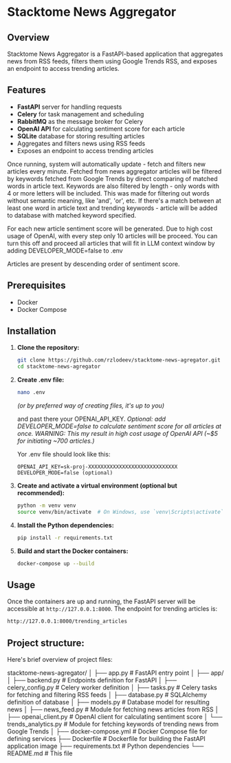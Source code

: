 # Stacktome News Aggregator

## Overview

Stacktome News Aggregator is a FastAPI-based application that aggregates news from RSS feeds, filters them using Google Trends RSS, and exposes an endpoint to access trending articles.

## Features

- **FastAPI** server for handling requests
- **Celery** for task management and scheduling
- **RabbitMQ** as the message broker for Celery
- **OpenAI API** for calculating sentiment score for each article
- **SQLite** database for storing resulting articles
- Aggregates and filters news using RSS feeds
- Exposes an endpoint to access trending articles

Once running, system will automatically update - fetch and filters new articles every minute.
Fetched from news aggregator articles will be filtered by keywords fetched from Google Trends by
direct comparing of matched words in article text. Keywords are also filtered by length - only words with 4 or more
letters will be included. This was made for filtering out words without semantic meaning, like 'and', 'or', etc.
If there's a match between at least one word in article text and trending keywords - article will be added to database
with matched keyword specified.

For each new article sentiment score will be generated. Due to high cost usage of OpenAI, with every step only 10 articles will be proceed.
You can turn this off and proceed all articles that will fit in LLM context window by adding DEVELOPER_MODE=false to .env

Articles are present by descending order of sentiment score.

## Prerequisites

- Docker
- Docker Compose

## Installation

1. **Clone the repository:**

    ```sh
    git clone https://github.com/rzlodeev/stacktome-news-agregator.git
    cd stacktome-news-agregator
    ```

2. **Create .env file:**

    ```sh
    nano .env
    ```

    _(or by preferred way of creating files, it's up to you)_

    and past there your OPENAI_API_KEY.
    _Optional: add DEVELOPER_MODE=false to calculate sentiment score for all articles at once. WARNING: This my result in
    high cost usage of OpenAI API (~$5 for initiating ~700 articles.)_

    Yor .env file should look like this:

    ```
    OPENAI_API_KEY=sk-proj-XXXXXXXXXXXXXXXXXXXXXXXXXXXXX
    DEVELOPER_MODE=false (optional)

3. **Create and activate a virtual environment (optional but recommended):**

    ```sh
    python -m venv venv
    source venv/bin/activate  # On Windows, use `venv\Scripts\activate`
    ```

4. **Install the Python dependencies:**

    ```sh
    pip install -r requirements.txt
    ```

5. **Build and start the Docker containers:**

    ```sh
    docker-compose up --build
    ```

## Usage

Once the containers are up and running, the FastAPI server will be accessible at `http://127.0.0.1:8000`. The endpoint for trending articles is:

```sh
http://127.0.0.1:8000/trending_articles
```

## Project structure:

Here's brief overview of project files:

stacktome-news-agregator/
│
├── app.py                   # FastAPI entry point
│
├── app/
│   ├── backend.py           # Endpoints definition for FastAPI
│   ├── celery_config.py     # Celery worker definition
│   ├── tasks.py             # Celery tasks for fetching and filtering RSS feeds
│   ├── database.py          # SQLAlchemy definition of database
│   ├── models.py            # Database model for resulting news
│   ├── news_feed.py         # Module for fetching news articles from RSS
│   ├── openai_client.py     # OpenAI client for calculating sentiment score
│   └── trends_analytics.py  # Module for fetching keywords of trending news from Google Trends
│
├── docker-compose.yml       # Docker Compose file for defining services
├── Dockerfile               # Dockerfile for building the FastAPI application image
├── requirements.txt         # Python dependencies
└── README.md                # This file